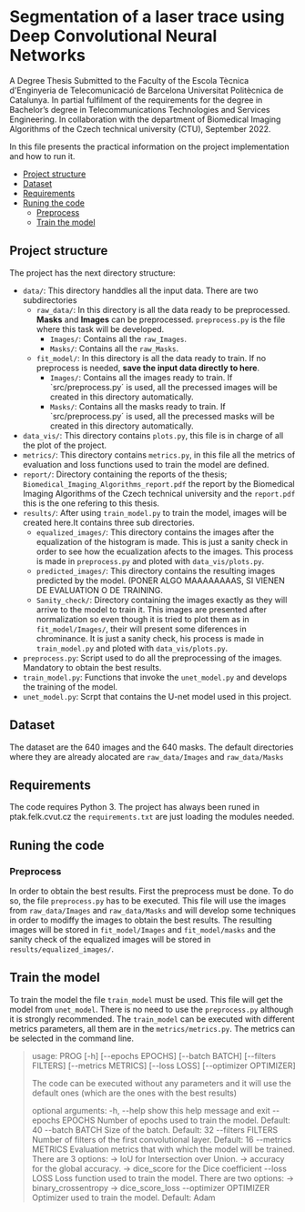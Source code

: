 # Segmentation of a laser trace using Deep Convolutional Neural Networks
A Degree Thesis Submitted to the Faculty of the Escola Tècnica d'Enginyeria de Telecomunicació de Barcelona Universitat Politècnica de Catalunya. 
In partial fulfilment of the requirements for the degree in Bachelor’s degree in Telecommunications Technologies and Services Engineering.
In collaboration with the department of Biomedical Imaging Algorithms of the Czech technical university (CTU), September 2022. 

In this file presents the practical information on the project implementation and how to run it.
- [Project structure](#project-structure)
- [Dataset](#dataset)
- [Requirements](#requirements)
- [Runing the code](#runing-the-code)
  - [Preprocess](#Preprocess)
  - [Train the model](#Train-the-model)
  
 ## Project structure
 The project has the next directory structure:
 - `data/`: This directory handdles all the input data. There are two subdirectories 
    - `raw_data/`: In this directory is all the data ready to be preprocessed. **Masks** and **Images** can be preprocessed. `preprocess.py` is the file where this task will be developed.
        - `Images/`: Contains all the `raw_Images`. 
        - `Masks/`: Contains all the `raw_Masks`.
    - `fit_model/`: In this directory is all the data ready to train. If no preprocess is needed, **save the input data directly to here**.
        - `Images/`: Contains all the images ready to train. If `src/preprocess.py´ is used, all the precessed images will be created in this directory automatically.
        - `Masks/`: Contains all the masks ready to train. If `src/preprocess.py´ is used, all the precessed masks will be created in this directory automatically.
 -  `data_vis/`: This directory contains `plots.py`, this file is in charge of all the plot of the project.
 -  `metrics/`: This directory contains `metrics.py`, in this file all the metrics of evaluation and loss functions used to train the model are defined.
 -  `report/`: Directory containing the reports of the thesis; `Biomedical_Imaging_Algorithms_report.pdf` the report by the Biomedical Imaging Algorithms of the Czech technical university and the `report.pdf` this is the one refering to this thesis.
 -  `results/`: After using `train_model.py` to train the model, images will be created here.It contains three sub directories.
    -  `equalized_images/`: This directory contains the images after the equalization of the histogram is made. This is just a sanity check in order to see how the ecualization afects to the images. This process is made in `preprocess.py` and ploted with `data_vis/plots.py`.
    -  `predicted_images/`: This directory contains the resulting images predicted by the model. (PONER ALGO MAAAAAAAAS, SI VIENEN DE EVALUATION O DE TRAINING.
    -  `Sanity_check/`: Directory containing the images exactly as they will arrive to the model to train it. This images are presented after normalization so even though it is tried to plot them as in `fit_model/Images/`, their will present some diferences in chrominance. It is just a sanity check, his process is made in `train_model.py` and ploted with `data_vis/plots.py`.
 - `preprocess.py`: Script used to do all the preprocessing of the images. Mandatory to obtain the best results. 
 - `train_model.py`: Functions that invoke the `unet_model.py` and develops the training of the model.
 - `unet_model.py`: Scrpt that contains the U-net model used in this project.

## Dataset
The dataset are the 640 images and the 640 masks. The default directories where they are already alocated are `raw_data/Images` and `raw_data/Masks`
## Requirements
The code requires Python 3.
The project has always been runed in ptak.felk.cvut.cz the `requirements.txt` are just loading the modules needed.
## Runing the code
### Preprocess
In order to obtain the best results. First the preprocess must be done. To do so, the file `preprocess.py` has to be executed. This file will use the images from `raw_data/Images` and  `raw_data/Masks` and will develop some techniques in order to modiffy the images to obtain the best results. The resulting images will be stored in `fit_model/Images` and `fit_model/masks` and the sanity check of the equalized images will be stored in `results/equalized_images/`.
## Train the model
To train the model the file `train_model` must be used. This file will get the model from `unet_model`. There is no need to use the `preprocess.py` although it is strongly recommended.
The `train_model` can be executed with different metrics parameters, all them are in the `metrics/metrics.py`. The metrics can be selected in the command line.
> usage: PROG [-h] [--epochs EPOCHS] [--batch BATCH] [--filters FILTERS] [--metrics METRICS] [--loss LOSS]  [--optimizer OPTIMIZER]
>
>The code can be executed without any parameters and it will use the default ones (which are the ones with the best results)
>
>optional arguments:
>  -h, --help            show this help message and exit
>  --epochs EPOCHS       Number of epochs used to train the model. Default: 40
>  --batch BATCH         Size of the batch. Default: 32
>  --filters FILTERS     Number of filters of the first convolutional layer. Default: 16
>  --metrics METRICS     Evaluation metrics that with which the model will be trained. There are 3 options:
>                        -> IoU for Intersection over Union.
>                        -> accuracy for the global accuracy.
>                        -> dice_score for the Dice coefficient
>  --loss LOSS           Loss function used to train the model. There are two options:
>                        -> binary_crossentropy
>                        -> dice_score_loss
>  --optimizer OPTIMIZER  Optimizer used to train the model. Default: Adam



